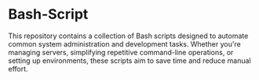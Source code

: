# Bash-Script
This repository contains a collection of Bash scripts designed to automate common system administration and development tasks. Whether you're managing servers, simplifying repetitive command-line operations, or setting up environments, these scripts aim to save time and reduce manual effort.
